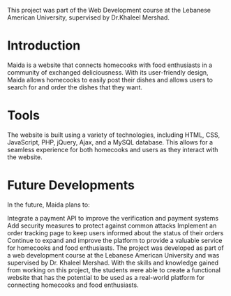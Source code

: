 This project was part of the Web Development course at the Lebanese American University, supervised by Dr.Khaleel Mershad. 

# Introduction
Maida is a website that connects homecooks with food enthusiasts in a community of exchanged deliciousness. With its user-friendly design, Maida allows homecooks to easily post their dishes and allows users to search for and order the dishes that they want.
# Tools
The website is built using a variety of technologies, including HTML, CSS, JavaScript, PHP, jQuery, Ajax, and a MySQL database. This allows for a seamless experience for both homecooks and users as they interact with the website.

# Future Developments

In the future, Maida plans to:

Integrate a payment API to improve the verification and payment systems
Add security measures to protect against common attacks
Implement an order tracking page to keep users informed about the status of their orders
Continue to expand and improve the platform to provide a valuable service for homecooks and food enthusiasts.
The project was developed as part of a web development course at the Lebanese American University and was supervised by Dr. Khaleel Mershad. With the skills and knowledge gained from working on this project, the students were able to create a functional website that has the potential to be used as a real-world platform for connecting homecooks and food enthusiasts.
